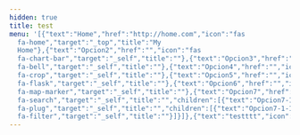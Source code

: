 ```yaml
---
hidden: true
title: test
menu: '[{"text":"Home","href":"http://home.com","icon":"fas
  fa-home","target":"_top","title":"My
  Home"},{"text":"Opcion2","href":"","icon":"fas
  fa-chart-bar","target":"_self","title":""},{"text":"Opcion3","href":"","icon":"fas
  fa-bell","target":"_self","title":""},{"text":"Opcion4","href":"","icon":"fas
  fa-crop","target":"_self","title":""},{"text":"Opcion5","href":"","icon":"fas
  fa-flask","target":"_self","title":""},{"text":"Opcion6","href":"","icon":"fas
  fa-map-marker","target":"_self","title":""},{"text":"Opcion7","href":"","icon":"fas
  fa-search","target":"_self","title":"","children":[{"text":"Opcion7-1","href":"","icon":"fas
  fa-plug","target":"_self","title":"","children":[{"text":"Opcion7-1-1","href":"","icon":"fas
  fa-filter","target":"_self","title":""}]}]},{"text":"testttt","icon":"","href":"#mynew","target":"_self","title":""}]'
---
```

